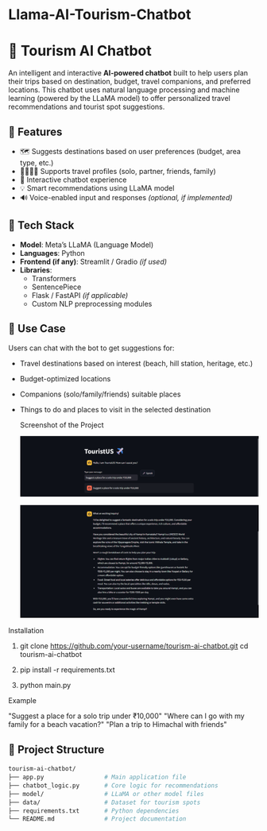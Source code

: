 # Llama-AI-Tourism-Chatbot

# 🧳 Tourism AI Chatbot

An intelligent and interactive **AI-powered chatbot** built to help users plan their trips based on destination, budget, travel companions, and preferred locations. This chatbot uses natural language processing and machine learning (powered by the LLaMA model) to offer personalized travel recommendations and tourist spot suggestions.

## 🚀 Features                                

- 🗺️ Suggests destinations based on user preferences (budget, area type, etc.)
- 👨‍👩‍👧‍👦 Supports travel profiles (solo, partner, friends, family)
- 💬 Interactive chatbot experience
- 💡 Smart recommendations using LLaMA model
- 🔊 Voice-enabled input and responses *(optional, if implemented)*

## 🧠 Tech Stack

- **Model**: Meta’s LLaMA (Language Model)
- **Languages**: Python
- **Frontend (if any)**: Streamlit / Gradio *(if used)*
- **Libraries**: 
  - Transformers
  - SentencePiece
  - Flask / FastAPI *(if applicable)*
  - Custom NLP preprocessing modules

## 🎯 Use Case

Users can chat with the bot to get suggestions for:
- Travel destinations based on interest (beach, hill station, heritage, etc.)
- Budget-optimized locations
- Companions (solo/family/friends) suitable places
- Things to do and places to visit in the selected destination

  Screenshot of the Project

  ![Chatbot Demo](assests/chatbot_output_1.png)

  ![Chatbot Demo](assests/chatbot_output_2.png)


Installation

1) git clone https://github.com/your-username/tourism-ai-chatbot.git
   cd tourism-ai-chatbot

2) pip install -r requirements.txt

3) python main.py

Example

"Suggest a place for a solo trip under ₹10,000"
"Where can I go with my family for a beach vacation?"
"Plan a trip to Himachal with friends"


## 📁 Project Structure

```bash
tourism-ai-chatbot/
├── app.py                 # Main application file
├── chatbot_logic.py       # Core logic for recommendations
├── model/                 # LLaMA or other model files
├── data/                  # Dataset for tourism spots
├── requirements.txt       # Python dependencies
└── README.md              # Project documentation



